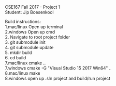 CSE167 Fall 2017 - Project 1  
Student: Jip Boesenkool  
  
Build instructions:  
1.mac/linux   Open up terminal  
2.windows     Open up cmd  
2.            Navigate to root project folder  
3.            git submodule init  
4.            git submodule update  
5.            mkdir build  
6.            cd build  
7.mac/linux   cmake ..  
7.windows     cmake -G "Visual Studio 15 2017 Win64" ..  
8.mac/linux   make  
8.windows     open up .sln project and build/run project  

